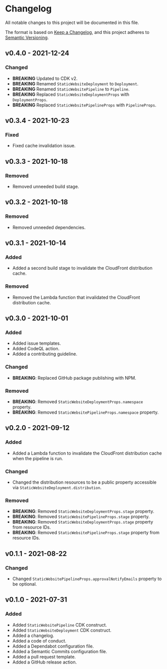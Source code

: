 # Changelog

All notable changes to this project will be documented in this file.

The format is based on [Keep a Changelog](https://keepachangelog.com/en/1.0.0/), and this project adheres to [Semantic Versioning](https://semver.org/spec/v2.0.0.html).

## v0.4.0 - 2021-12-24
### Changed
* **BREAKING** Updated to CDK v2.
* **BREAKING** Renamed ```StaticWebsiteDeployment``` to ```Deployment```.
* **BREAKING** Renamed ```StaticWebsitePipeline``` to ```Pipeline```.
* **BREAKING** Replaced ```StaticWebsiteDeploymentProps``` with ```DeploymentProps```.
* **BREAKING** Replaced ```StaticWebsitePipelineProps``` with ```PipelineProps```.

## v0.3.4 - 2021-10-23
### Fixed
* Fixed cache invalidation issue.

## v0.3.3 - 2021-10-18
### Removed
* Removed unneeded build stage.

## v0.3.2 - 2021-10-18
### Removed
* Removed unneeded dependencies.

## v0.3.1 - 2021-10-14
### Added
* Added a second build stage to invalidate the CloudFront distribution cache.

### Removed
* Removed the Lambda function that invalidated the CloudFront distribution cache.

## v0.3.0 - 2021-10-01
### Added
* Added issue templates.
* Added CodeQL action.
* Added a contributing guideline.

### Changed
* **BREAKING**: Replaced GitHub package publishing with NPM.

### Removed
* **BREAKING**: Removed ```StaticWebsiteDeploymentProps.namespace``` property.
* **BREAKING**: Removed ```StaticWebsitePipelineProps.namespace``` property.

## v0.2.0 - 2021-09-12
### Added
* Added a Lambda function to invalidate the CloudFront distribution cache when the pipeline is run.

### Changed
* Changed the distribution resources to be a public property accessible via ```StaticWebsiteDeployment.distribution```.

### Removed
* **BREAKING**: Removed ```StaticWebsiteDeploymentProps.stage``` property.
* **BREAKING**: Removed ```StaticWebsitePipelineProps.stage``` property.
* **BREAKING**: Removed ```StaticWebsiteDeploymentProps.stage``` property from resource IDs.
* **BREAKING**: Removed ```StaticWebsitePipelineProps.stage``` property from resource IDs.

## v0.1.1 - 2021-08-22
### Changed
* Changed ```StaticWebsitePipelineProps.approvalNotifyEmails``` property to be optional.

## v0.1.0 - 2021-07-31
### Added
* Added ```StaticWebsitePipeline``` CDK construct.
* Added ```StaticWebsiteDeployment``` CDK construct.
* Added a changelog.
* Added a code of conduct.
* Added a Dependabot configuration file.
* Added a Semantic Commits configuration file.
* Added a pull request template.
* Added a GitHub release action.
